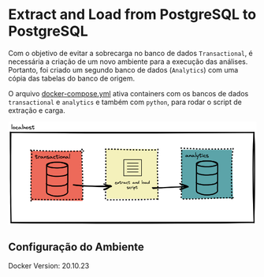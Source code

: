# Extract and Load from PostgreSQL to PostgreSQL

Com o objetivo de evitar a sobrecarga no banco de dados `Transactional`, é necessária a criação de um novo ambiente para a execução das análises. Portanto, foi criado um segundo banco de dados (`Analytics`) com uma cópia das tabelas do banco de origem.

O arquivo [docker-compose.yml](docker-compose.yml) ativa containers com os bancos de dados `transactional` e `analytics` e também com `python`, para rodar o script de extração e carga.

![Infra dos banco de dados](fluxo.png)

## Configuração do Ambiente

Docker Version: 20.10.23
